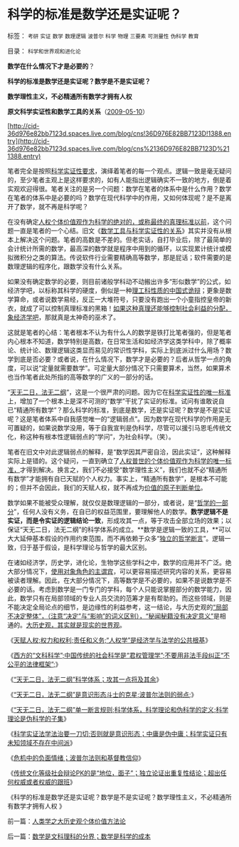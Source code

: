 # 科学的标准是数学还是实证呢？

标签： `考研` `实证` `数学` `数理逻辑` `波普尔` `科学` `物理` `三要素` `可测量性` `伪科学` `教育` 

目录： `科学和世界观和进化论`

**数学在什么情况下才是必要的**？

**科学的标准是数学还是实证呢？数学是不是实证呢？**

**数学理性主义，不必精通所有数学才拥有人权**

**原文科学实证性和数学工具的关系**（[2009-05-10](../../../2009/5/10/数学工具与科学实证性的关系.md)）

[http://cid-36d976e82bb7123d.spaces.live.com/blog/cns!36D976E82BB7123D!1388.entry](http://cid-36d976e82bb7123d.spaces.live.com/blog/cns%2136D976E82BB7123D%211388.entry)

笔者完全是按照[科学实证性要求](../../../2009/12/22/什么是科学？科学实证性和理论和哲学.md)，演绎着笔者的每一个观点。逻辑一致是毫无疑问的，至少笔者主观上是这样要求的，如有人能指出逻辑确实不一致的地方，倒是着实观欢迎得很。笔者关注的是另一个问题：数学在笔者的体系中是什么作用？数学在笔者的体系中是必要的吗？数学在现代科学中的作用，又如何体现呢？是不是离开了数学，就不再是科学呢？

在没有确定[人权个体价值观作为科学的绝对的，或称最终的真理标准以前](../../../2009/12/4/科学的真理标准和绝对的“真理标准”.md)，这个问题一直是笔者的一个心结。旧文《[数学工具与科学实证性的关系](../../../2009/5/10/数学工具与科学实证性的关系.md)》其实并没有从根本上解决这个问题。笔者的高数是不差的。但老实话，自打毕业后，除了最简单的会计统计所需的数学，最高深的数学就是程序中用到的循环，以实现累计统计或模拟微积分之类的算法。传说软件行业需要精确高等数学，那是屁话；软件需要的是数理逻辑的程序化，跟数学没有什么关系。

如果没有确定数学的必要，则目前诸般学科动不动搬出许多“形似数学”的公式，如经济学吧，以标称其科学的硬度，倒似是一种[理工科性质的中国式诡辩](../../../2008/8/31/“大学无书”，远离中国式诡辩！.md)；更象是数学算命，或者说数学易经，反正一大堆符号，只要没有跑出一个小童指控皇帝的新衣，就成了可以控制真理标准的黑箱！[如果这种真理还能够控制社会利益的分配，象经济学吧](../../../2009/12/31/数学囚徒的芝加哥学派.md)，那就真是太神奇的巫术了。

这就是笔者的心结：笔者根本不认为有什么人的数学是铁打比笔者强的，但是笔者内心根本不知道，数学特别是高数，在日常生活和如经济学这类学科中，除了概率论、统计论、数理逻辑这类显而易见的常识性学科，实际上到底派过什么用场？数学到底是否必要？或者说，在什么情况下，数学才是必要的？后者从哲学一点的角度，可以说“定量就需要数学”。可定量大部分情况下只需要算术，当然，如果算术也当作笔者此处所指的高等数学的广义的一部分的话。

“[天无二日，法无二纲](../../../2009/10/29/伟大的思想家亚当斯密的迷惑.md)”，这是一个很严肃的问题。因为它在[科学实证性的唯一标准](../../../2009/10/19/任何理论批判不倒的“科学实证集”.md)上，增加了一个根本上是深不可测的“数学”干扰了实证的标准。试问有谁敢说自已“精通所有数学”？那么科学的标准，到底是数学，还是实证呢？数学是不是实证呢？这是笔者体系中自我感觉唯一的“逻辑弱点”。因为数学在现代科学的作用是无可置疑的，如果说数学没用，等于自我宣判是伪科学，尽管可以援引马恩毛传统文化，称这种有根本性逻辑弱点的“学问”，为社会科学。（笑）。

笔者在旧文中对此逻辑弱点的解释，是“数学因其严密自洽，因此实证”，这种解释实际上是错的。这个疑问，一直到确立了[人权普世的个体价值观作为科学的唯一标准，](../../../2010/5/10/理性主义科学家是不是很牛逼的大祭师？.md)才得到解决。换言之，我们不必接受“数学理性主义”，我们也就不必“精通所有数学”才能拥有自已天赋的个人权力。事实上，“精通所有数学”，是根本不可能的；但并不会因此，我们的天赋人权，就不再成为[价值的原子判断单位](../../../2010/1/21/人权是价值判断的原子单位.md)。

数学如果不能被受众理解，就仅仅是数理逻辑的一部分，或者说，是“[哲学的一部分](../../../2009/11/27/有侵犯人权的哲学，没有不信“人权”的“信仰”.md)”，任何人没有义务，在自已的权益范围里，要理解他人的数学。**数学逻辑不是实证，而是令实证的逻辑结论一致**，形成攻其一点，等于攻击全部立场的效果；以保证“天无二日，法无二纲”的科学体系的成立。**数学是逻辑一致的工具，**可以大大延伸基本假设的作用约束范围，而不再依赖于众多“[独立的哲学断言](../../../2010/2/3/迷恋哲学不是邪恶的，就是没用的.md)”。逻辑一致，归于基于假设，是科学理论与哲学的最大区别。

在诸如经济学，历史学，进化论，生物学这些学科之中，数学的应用并不广泛。绝大部分情况下，[使用对象角色的主谓宾](../../../2009/5/22/“实”未必为实证，认识对象角色的主谓宾.md)，可以更容易描述研究内容的关系，更容易被读者理解。因此，在大部分情况下，高等数学是不必要的，如果不是说数学是不必要的话。考虑到数学是一门专门的学科，每个人只能说掌握部分的数学能力，因此，数学只有在局部领域的专业人员交流的范筹才是有帮助的。而这些领域，则是不能决定全局论点的细节，是边缘性的利益参考，这一结论，与大历史观的[“局部不决定整体”，（注意“决定”与“影响”的词义区别），“秘闻秘籍没有决定意义”](../../../2010/4/19/“秘闻秘籍决定论”唯心历史和现实观体现的“国民文化.md)是相通的。[大历史观，其实就是现实的世界观](../../../2010/5/27/道德史观就是文革政治观.md)。

《[天赋人权;权力和权利;责任和义务;“人权学”是经济学与法学的公共根基](../../../2010/6/10/“人权学”是经济学与法学的共同根基.md)》

《[西方的“文科科学”;中国传统的社会科学是“君权管理学”;不要用非法手段纠正“不公平的法律框架”;](../../../2010/6/10/“人权学”是经济学与法学的共同根基.md)》

《[“天无二日，法无二纲”科学体系；攻其一点将及其余](../../../2010/6/10/“天无二日，法无二纲”科学体系基本要求.md)》

《[“天无二日，法无二纲”是意识形态斗士的克星;波普尔法则的弱点](../../../2010/6/11/“天无二日，法无二纲”波普尔法则的弱点.md);》

《[“天无二日，法无二纲”单一断言规则;科学体系，科学理论和伪科学的定义;科学理论是伪科学的子集](../../../2010/6/11/“天无二日，法无二纲”单一断言规则.md)》

《[科学实证法学法治要一刀切;否则就是意识形态；中庸是伪中庸；科学实证只有未知领域不存在中间派](../../../2010/6/11/法学法治依法一刀切;科学实证就要一刀切.md)》

《[危机中的负面情绪；波普尔法则和基督教信仰](../../../2010/6/11/危机中的负面情绪；波普尔法则.md)》

《[传统文化等级社会辩论PK的是“地位，面子”；独立论证出重复性结论；超出任何权威或者权威的跟班](../../../2010/6/11/传统文化等级社会的pK&quot;辩论&quot;.md)》

《科学的标准是数学还是实证呢？数学是不是实证呢？数学理性主义，不必精通所有数学才拥有人权 》

前一篇：[人类学之大历史观个体价值方法论](../../../2010/6/12/人类学之大历史观个体价值方法论.md)

后一篇：[数学是文科理科的分界；数学是科学的成本](../../../2010/6/12/数学是文科理科的分界；数学是科学的成本.md)
